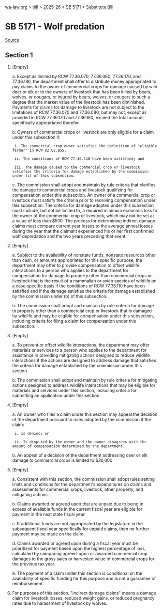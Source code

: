 [wa-law.org](/) > [bill](/bill/) > [2025-26](/bill/2025-26/) > [SB 5171](/bill/2025-26/sb/5171/) > [Substitute Bill](/bill/2025-26/sb/5171/S/)

# SB 5171 - Wolf predation

[Source](http://lawfilesext.leg.wa.gov/biennium/2025-26/Pdf/Bills/Senate%20Bills/5171-S.pdf)

## Section 1
1. [Empty]

    a. Except as limited by RCW 77.36.070, 77.36.080, 77.36.170, and 77.36.180, the department shall offer to distribute money appropriated to pay claims to the owner of commercial crops for damage caused by wild deer or elk or to the owners of livestock that has been killed by bears, wolves, or cougars, or injured by bears, wolves, or cougars to such a degree that the market value of the livestock has been diminished. Payments for claims for damage to livestock are not subject to the limitations of RCW 77.36.070 and 77.36.080, but may not, except as provided in RCW 77.36.170 and 77.36.180, exceed the total amount specifically appropriated therefor.

    b. Owners of commercial crops or livestock are only eligible for a claim under this subsection if:

        i. The commercial crop owner satisfies the definition of "eligible farmer" in RCW 82.08.855;

        ii. The conditions of RCW 77.36.110 have been satisfied; and

        iii. The damage caused to the commercial crop or livestock satisfies the criteria for damage established by the commission under (c) of this subsection.

    c. The commission shall adopt and maintain by rule criteria that clarifies the damage to commercial crops and livestock qualifying for compensation under this subsection. An owner of a commercial crop or livestock must satisfy the criteria prior to receiving compensation under this subsection. The criteria for damage adopted under this subsection must include, but not be limited to, a required minimum economic loss to the owner of the commercial crop or livestock, which may not be set at a value of less than $500. The process for determining indirect damage claims must compare current year losses to the average annual losses during the year that the claimant experienced his or her first confirmed wolf depredation and the two years preceding that event.

2. [Empty]

    a. Subject to the availability of nonstate funds, nonstate resources other than cash, or amounts appropriated for this specific purpose, the department may offer to provide compensation to offset wildlife interactions to a person who applies to the department for compensation for damage to property other than commercial crops or livestock that is the result of a mammalian or avian species of wildlife on a case‑specific basis if the conditions of RCW 77.36.110 have been satisfied and if the damage satisfies the criteria for damage established by the commission under (b) of this subsection.

    b. The commission shall adopt and maintain by rule criteria for damage to property other than a commercial crop or livestock that is damaged by wildlife and may be eligible for compensation under this subsection, including criteria for filing a claim for compensation under this subsection.

3. [Empty]

    a. To prevent or offset wildlife interactions, the department may offer materials or services to a person who applies to the department for assistance in providing mitigating actions designed to reduce wildlife interactions if the actions are designed to address damage that satisfies the criteria for damage established by the commission under this section.

    b. The commission shall adopt and maintain by rule criteria for mitigating actions designed to address wildlife interactions that may be eligible for materials and services under this section, including criteria for submitting an application under this section.

4. [Empty]

    a. An owner who files a claim under this section may appeal the decision of the department pursuant to rules adopted by the commission if the claim:

        i. Is denied; or

        ii. Is disputed by the owner and the owner disagrees with the amount of compensation determined by the department.

    b. An appeal of a decision of the department addressing deer or elk damage to commercial crops is limited to $30,000.

5. [Empty]

    a. Consistent with this section, the commission shall adopt rules setting limits and conditions for the department's expenditures on claims and assessments for commercial crops, livestock, other property, and mitigating actions.

    b. Claims awarded or agreed upon that are unpaid due to being in excess of available funds in the current fiscal year are eligible for payment in the next state fiscal year.

    c. If additional funds are not appropriated by the legislature in the subsequent fiscal year specifically for unpaid claims, then no further payment may be made on the claim.

    d. Claims awarded or agreed upon during a fiscal year must be prioritized for payment based upon the highest percentage of loss, calculated by comparing agreed-upon or awarded commercial crop damages to the gross sales or harvested value of commercial crops for the previous tax year.

    e. The payment of a claim under this section is conditional on the availability of specific funding for this purpose and is not a guarantee of reimbursement.

6. For purposes of this section, "indirect damage claims" means a damage claim for livestock losses, reduced weight gains, or reduced pregnancy rates due to harassment of livestock by wolves.
